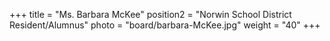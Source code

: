 +++
title      = "Ms. Barbara McKee"
position2  = "Norwin School District Resident/Alumnus"
photo      = "board/barbara-McKee.jpg"
weight     = "40"
+++
